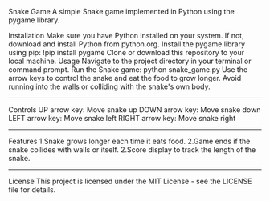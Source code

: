 Snake Game
A simple Snake game implemented in Python using the pygame library.

Installation
Make sure you have Python installed on your system. If not, download and install Python from python.org.
Install the pygame library using pip:
!pip install pygame
Clone or download this repository to your local machine.
Usage
Navigate to the project directory in your terminal or command prompt.
Run the Snake game:
python snake_game.py
Use the arrow keys to control the snake and eat the food to grow longer.
Avoid running into the walls or colliding with the snake's own body.
***
Controls
UP arrow key: Move snake up
DOWN arrow key: Move snake down
LEFT arrow key: Move snake left
RIGHT arrow key: Move snake right
***
Features
1.Snake grows longer each time it eats food.
2.Game ends if the snake collides with walls or itself.
2.Score display to track the length of the snake.
***
License
This project is licensed under the MIT License - see the LICENSE file for details.

